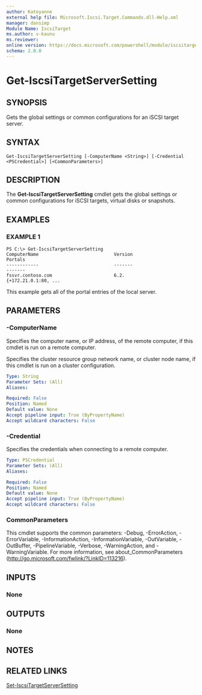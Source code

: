 ```yaml
---
author: Kateyanne
external help file: Microsoft.Iscsi.Target.Commands.dll-Help.xml
manager: dansimp
Module Name: IscsiTarget
ms.author: v-kaunu
ms.reviewer: 
online version: https://docs.microsoft.com/powershell/module/iscsitarget/get-iscsitargetserversetting?view=windowsserver2012-ps&wt.mc_id=ps-gethelp
schema: 2.0.0
---
```


# Get-IscsiTargetServerSetting

## SYNOPSIS
Gets the global settings or common configurations for an iSCSI target server.

## SYNTAX

```
Get-IscsiTargetServerSetting [-ComputerName <String>] [-Credential <PSCredential>] [<CommonParameters>]
```

## DESCRIPTION
The **Get-IscsiTargetServerSetting** cmdlet gets the global settings or common configurations for iSCSI targets, virtual disks or snapshots.

## EXAMPLES

### EXAMPLE 1
```
PS C:\> Get-IscsiTargetServerSetting
ComputerName                            Version                                 Portals 
------------                            -------                                 ------- 
fssvr.contoso.com                       6.2.                                    {+172.21.0.1:80, ...
```

This example gets all of the portal entries of the local server.

## PARAMETERS

### -ComputerName
Specifies the computer name, or IP address, of the remote computer, if this cmdlet is run on a remote computer. 

Specifies the cluster resource group network name, or cluster node name, if this cmdlet is run on a cluster configuration.

```yaml
Type: String
Parameter Sets: (All)
Aliases: 

Required: False
Position: Named
Default value: None
Accept pipeline input: True (ByPropertyName)
Accept wildcard characters: False
```

### -Credential
Specifies the credentials when connecting to a remote computer.

```yaml
Type: PSCredential
Parameter Sets: (All)
Aliases: 

Required: False
Position: Named
Default value: None
Accept pipeline input: True (ByPropertyName)
Accept wildcard characters: False
```

### CommonParameters
This cmdlet supports the common parameters: -Debug, -ErrorAction, -ErrorVariable, -InformationAction, -InformationVariable, -OutVariable, -OutBuffer, -PipelineVariable, -Verbose, -WarningAction, and -WarningVariable. For more information, see about_CommonParameters (http://go.microsoft.com/fwlink/?LinkID=113216).

## INPUTS

### None

## OUTPUTS

### None

## NOTES

## RELATED LINKS

[Set-IscsiTargetServerSetting](./Set-IscsiTargetServerSetting.md)

